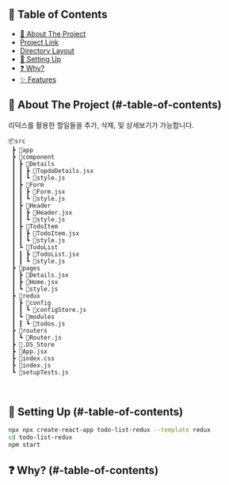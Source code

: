 <!-- <h1 align="center"> Todolist with Redux </h1> 
<h5 align="center"> Project Duration: 2022.12.13 - 12.15</h5>

<img src="https://user-images.githubusercontent.com/29205152/208035136-1868a013-570b-4850-bc48-c164ad65d792.gif" alt="GIF" width="70%">
 -->
## 📖 Table of Contents
- [📝 About The Project](#-about-the-project-)
- [Project Link](#project-link)
- [Directory Layout](#directory-layout)
- [🎯 Setting Up](#-setting-up-)
- [❓ Why?](#-why-)
- [✨ Features](#-features-)
<!-- <ul>
  <li><a href="#about-the-project">📝 About The Project</a></li>
  <li><a href="#skills-stack">💡 Skills Stack</a></li>
  <li><a href="##project-link">📍 Project Link</a></li>
  <li><a href="#directory-layout">🗂 Directory Layout</a></li>
  <li><a href="#getting-started">🎯 Getting Started</a></li>
</ul> -->

<!-- </br>
 -->
<!-- Introduction -->
<!-- <h2 id="about-the-project">📝 About The Project</h2> -->
## 📝 About The Project (#-table-of-contents)
리덕스를 활용한 할일들을 추가, 삭제, 및 상세보기가 가능합니다.

<!-- </br> -->

<!-- Skills Stack -->
<!-- <h2 id="skills-stack">💡 Skills Stack</h2>
<img alt="React" src ="https://img.shields.io/badge/react-282C34.svg?&style=for-the-badge&logo=react&logoColor=61DAFB"/> <img alt="Styled Components" src ="https://img.shields.io/badge/styled components-282C34.svg?&style=for-the-badge&logo=styledcomponents&logoColor=DB7093"/> 

</br> -->

<!-- Project Link -->
<!-- <h2 id="project-link">📍 Project Link</h2>
https://react-to-do-list-alpha.vercel.app/

</br> -->

<!-- Directory Layout -->
<!-- <h2 id="directory-layout">🗂 Directory Layout</h2> -->
```
📦src
 ┣ 📂app
 ┣ 📂component
 ┃ ┣ 📂Details
 ┃ ┃ ┣ 📜TopdoDetails.jsx
 ┃ ┃ ┗ 📜style.js
 ┃ ┣ 📂Form
 ┃ ┃ ┣ 📜Form.jsx
 ┃ ┃ ┗ 📜style.js
 ┃ ┣ 📂Header
 ┃ ┃ ┣ 📜Header.jsx
 ┃ ┃ ┗ 📜style.js
 ┃ ┣ 📂TodoItem
 ┃ ┃ ┣ 📜TodoItem.jsx
 ┃ ┃ ┗ 📜style.js
 ┃ ┗ 📂TodoList
 ┃ ┃ ┣ 📜TodoList.jsx
 ┃ ┃ ┗ 📜style.js
 ┣ 📂pages
 ┃ ┣ 📜Details.jsx
 ┃ ┣ 📜Home.jsx
 ┃ ┗ 📜style.js
 ┣ 📂redux
 ┃ ┣ 📂config
 ┃ ┃ ┗ 📜configStore.js
 ┃ ┗ 📂modules
 ┃ ┃ ┗ 📜todos.js
 ┣ 📂routers
 ┃ ┗ 📜Router.js
 ┣ 📜.DS_Store
 ┣ 📜App.jsx
 ┣ 📜index.css
 ┣ 📜index.js
 ┗ 📜setupTests.js
 ```

</br>

<!-- Setting Up -->
<!-- <h2 id="setting-up">🎯 Setting Up</h2> -->
## 🎯 Setting Up (#-table-of-contents)

```sh
npx npx create-react-app todo-list-redux --template redux
cd todo-list-redux
npm start
```

## ❓ Why? (#-table-of-contents)
